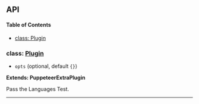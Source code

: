 ## API

<!-- Generated by documentation.js. Update this documentation by updating the source code. -->

#### Table of Contents

- [class: Plugin](#class-plugin)

### class: [Plugin](https://github.com/berstend/puppeteer-extra/blob/fa3ecf77b786a97a4415812fc31ae5d97b71abe0/packages/puppeteer-extra-plugin-stealth/evasions/navigator.languages/index.js#L8-L25)

- `opts` (optional, default `{}`)

**Extends: PuppeteerExtraPlugin**

Pass the Languages Test.

---
